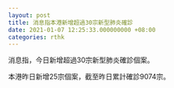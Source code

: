 ```yaml
---
layout: post
title: 消息指本港新增超過30宗新型肺炎確診
date: 2021-01-07 12:25:33.000000000 +08:00
categories: rthk
---
```


消息指，今日新增超過30宗新型肺炎確診個案。

本港昨日新增25宗個案，截至昨日累計確診9074宗。
